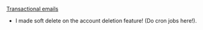 [Transactional emails]('https://stackoverflow.com/questions/28865034/sendgrid-nodejs-or-nodemailer')

- I made soft delete on the account deletion feature! (Do cron jobs here!).
